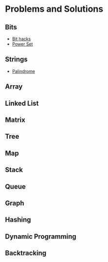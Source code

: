 # Problems and Solutions

## Bits
- [Bit hacks](https://github.com/ganijon/problems/blob/master/Bits/BitHacks.cs)
- [Power Set](https://github.com/ganijon/problems/blob/master/Bits/PowerSet.cs)
## Strings
- [Palindrome](https://github.com/ganijon/problems/blob/master/Strings/Palindrome/)

## Array

## Linked List

## Matrix

## Tree

## Map

## Stack

## Queue

## Graph

## Hashing

## Dynamic Programming

## Backtracking
